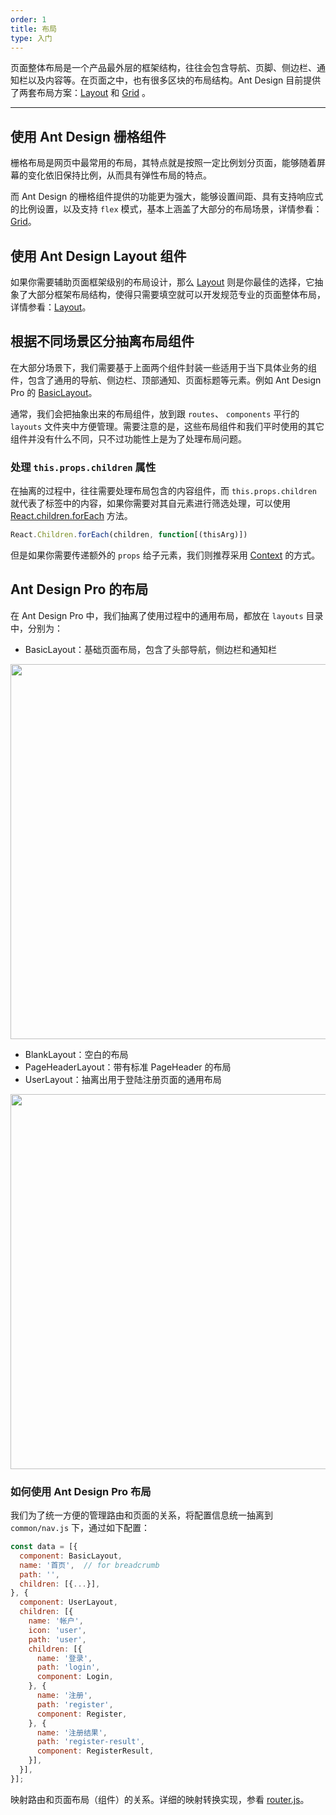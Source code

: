 ```yaml
---
order: 1
title: 布局
type: 入门
---
```


页面整体布局是一个产品最外层的框架结构，往往会包含导航、页脚、侧边栏、通知栏以及内容等。在页面之中，也有很多区块的布局结构。Ant Design 目前提供了两套布局方案：[Layout](https://ant.design/components/layout/) 和 [Grid](https://ant.design/components/grid/) 。

---

## 使用 Ant Design 栅格组件

栅格布局是网页中最常用的布局，其特点就是按照一定比例划分页面，能够随着屏幕的变化依旧保持比例，从而具有弹性布局的特点。

而 Ant Design 的栅格组件提供的功能更为强大，能够设置间距、具有支持响应式的比例设置，以及支持 `flex` 模式，基本上涵盖了大部分的布局场景，详情参看：[Grid](https://ant.design/components/grid/)。

## 使用 Ant Design Layout 组件

如果你需要辅助页面框架级别的布局设计，那么 [Layout](https://ant.design/components/layout/) 则是你最佳的选择，它抽象了大部分框架布局结构，使得只需要填空就可以开发规范专业的页面整体布局，详情参看：[Layout](https://ant.design/components/layout/)。

## 根据不同场景区分抽离布局组件

在大部分场景下，我们需要基于上面两个组件封装一些适用于当下具体业务的组件，包含了通用的导航、侧边栏、顶部通知、页面标题等元素。例如 Ant Design Pro 的 [BasicLayout](https://github.com/ant-design/test2/blob/master/src/layouts/BasicLayout.js)。

通常，我们会把抽象出来的布局组件，放到跟 `routes`、 `components` 平行的 `layouts` 文件夹中方便管理。需要注意的是，这些布局组件和我们平时使用的其它组件并没有什么不同，只不过功能性上是为了处理布局问题。

### 处理 `this.props.children` 属性

在抽离的过程中，往往需要处理布局包含的内容组件，而 `this.props.children` 就代表了标签中的内容，如果你需要对其自元素进行筛选处理，可以使用 [React.children.forEach](https://facebook.github.io/react/docs/react-api.html#react.children.map) 方法。

```jsx
React.Children.forEach(children, function[(thisArg)])
```

但是如果你需要传递额外的 `props` 给子元素，我们则推荐采用 [Context](https://facebook.github.io/react/docs/context.html) 的方式。

## Ant Design Pro 的布局

在 Ant Design Pro 中，我们抽离了使用过程中的通用布局，都放在 `layouts` 目录中，分别为：

- BasicLayout：基础页面布局，包含了头部导航，侧边栏和通知栏

<img src="https://gw.alipayobjects.com/zos/rmsportal/OmqkhYKhDFosRatrJgjx.png" width="600" />

- BlankLayout：空白的布局
- PageHeaderLayout：带有标准 PageHeader 的布局
- UserLayout：抽离出用于登陆注册页面的通用布局

<img src="https://gw.alipayobjects.com/zos/rmsportal/ddqzmJcpDCDIktgqWlox.png" width="600" />

### 如何使用 Ant Design Pro 布局

我们为了统一方便的管理路由和页面的关系，将配置信息统一抽离到 `common/nav.js` 下，通过如下配置：

```jsx
const data = [{
  component: BasicLayout,
  name: '首页',  // for breadcrumb
  path: '',
  children: [{...}],
}, {
  component: UserLayout,
  children: [{
    name: '帐户',
    icon: 'user',
    path: 'user',
    children: [{
      name: '登录',
      path: 'login',
      component: Login,
    }, {
      name: '注册',
      path: 'register',
      component: Register,
    }, {
      name: '注册结果',
      path: 'register-result',
      component: RegisterResult,
    }],
  }],
}];
```

映射路由和页面布局（组件）的关系。详细的映射转换实现，参看 [router.js](https://github.com/ant-design/test2/blob/master/src/router.js)。
